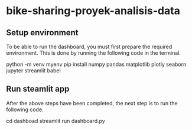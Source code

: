 # bike-sharing-proyek-analisis-data
## Setup environment
To be able to run the dashboard, you must first prepare the required environment. This is done by running the following code in the terminal. 

python -m venv myenv
pip install numpy pandas matplotlib plotly seaborn jupyter streamlit babel

## Run steamlit app
After the above steps have been completed, the next step is to run the following code.

cd dashboad
streamlit run dashboard.py
